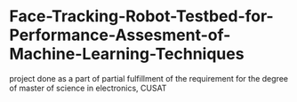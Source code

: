 # Face-Tracking-Robot-Testbed-for-Performance-Assesment-of-Machine-Learning-Techniques
project done as a part of partial fulfillment of the requirement for the degree of master of science  in electronics, CUSAT
